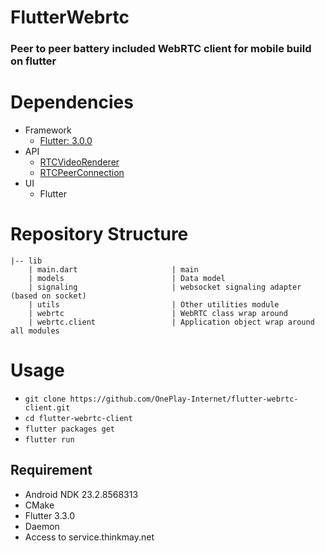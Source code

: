 # FlutterWebrtc 

### Peer to peer battery included WebRTC client for mobile build on flutter

# Dependencies
  - Framework
    - [Flutter: 3.0.0](https://docs.flutter.dev/get-started/install)
  - API
    - [RTCVideoRenderer](https://pub.dev/documentation/simplewebrtc_flutter_webrtc_shim/latest/rtc_video_view/RTCVideoRenderer-class.html)
    - [RTCPeerConnection](https://pub.dev/documentation/webrtc/latest/rtc_peerconnection/RTCPeerConnection-class.html)
  - UI
    - Flutter

# Repository Structure
```
|-- lib
    | main.dart                     | main
    | models                        | Data model
    | signaling                     | websocket signaling adapter (based on socket)
    | utils                         | Other utilities module
    | webrtc                        | WebRTC class wrap around 
    | webrtc.client                 | Application object wrap around all modules
```

# Usage
- `git clone https://github.com/OnePlay-Internet/flutter-webrtc-client.git`
- `cd flutter-webrtc-client`
- `flutter packages get`
- `flutter run`

## Requirement
- Android NDK 23.2.8568313
- CMake
- Flutter 3.3.0
- Daemon
- Access to service.thinkmay.net